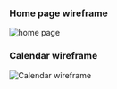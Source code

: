 ### Home page wireframe
![home page](https://user-images.githubusercontent.com/89223557/159342888-e34b37f9-672a-4fb9-b641-028aea402582.jpg)

### Calendar wireframe
![Calendar wireframe](https://user-images.githubusercontent.com/89223557/159342890-bdca7208-a556-4d89-bff3-ae3ee2b305c3.jpg)

